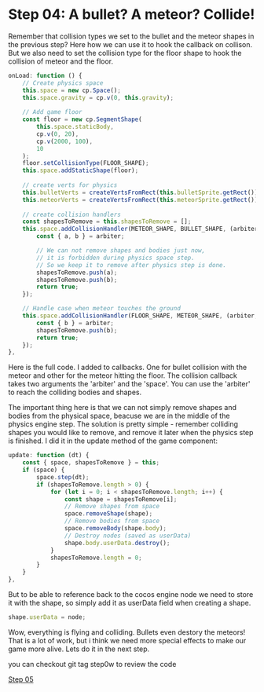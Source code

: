 # Step 04: A bullet? A meteor? Collide!

Remember that collision types we set to the bullet and the meteor shapes in the previous step? Here how we can use it to hook the callback on collison. But we also need to set the collision type for the floor shape to hook the collision of meteor and the floor.

```js
onLoad: function () {
    // Create physics space
    this.space = new cp.Space();
    this.space.gravity = cp.v(0, this.gravity);
    
    // Add game floor
    const floor = new cp.SegmentShape(
        this.space.staticBody,
        cp.v(0, 20),
        cp.v(2000, 100),
        10
    );
    floor.setCollisionType(FLOOR_SHAPE);
    this.space.addStaticShape(floor);
    
    // create verts for physics
    this.bulletVerts = createVertsFromRect(this.bulletSprite.getRect());
    this.meteorVerts = createVertsFromRect(this.meteorSprite.getRect());
    
    // create collision handlers
    const shapesToRemove = this.shapesToRemove = [];
    this.space.addCollisionHandler(METEOR_SHAPE, BULLET_SHAPE, (arbiter, space) => {
        const { a, b } = arbiter;

        // We can not remove shapes and bodies just now,
        // it is forbidden during physics space step.
        // So we keep it to remove after physics step is done.            
        shapesToRemove.push(a);
        shapesToRemove.push(b);
        return true;
    });

    // Handle case when meteor touches the ground
    this.space.addCollisionHandler(FLOOR_SHAPE, METEOR_SHAPE, (arbiter, space) => {
        const { b } = arbiter;
        shapesToRemove.push(b);
        return true;
    });
},
```

Here is the full code. I added to callbacks. One for bullet collision with the meteor and other for the meteor hitting the floor.
The collision callback takes two arguments the 'arbiter' and the 'space'. You can use the 'arbiter' to reach the colliding bodies and shapes.

The important thing here is that we can not simply remove shapes and bodies from the physical space, beacuse we are in the middle of the physics engine step. The solution is pretty simple - remember colliding shapes you would like to remove, and remove it later when the physics step is finished.
I did it in the update method of the game component:

```js
update: function (dt) {
    const { space, shapesToRemove } = this;
    if (space) {
        space.step(dt);
        if (shapesToRemove.length > 0) {
            for (let i = 0; i < shapesToRemove.length; i++) {
                const shape = shapesToRemove[i];
                // Remove shapes from space
                space.removeShape(shape);
                // Remove bodies from space
                space.removeBody(shape.body);
                // Destroy nodes (saved as userData)
                shape.body.userData.destroy();
            }
            shapesToRemove.length = 0;
        }
    }
},
```

But to be able to reference back to the cocos engine node we need to store it with the shape, so simply add it as userData field when creating a shape.

```js
shape.userData = node;
```

Wow, everything is flying and colliding. Bullets even destory the meteors! That is a lot of work, but i think we need more special effects to make our game more alive. Lets do it in the next step.


you can checkout git tag step0w to review the code

[Step 05](./step05.md)